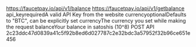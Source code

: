 https://faucetpay.io/api/v1/balance
https://faucetpay.io/api/v1/getbalance
api_keyrequiredA valid API Key from the website
currencyoptionalDefaults to "BTC", can be explicitly set
currencyThe currency you set while making the request
balanceYour balance in satoshis (10^8)
POST API 2c23ddc47d0839a41c5f92b8ed6d027787c2e32bdc3a57952f32b96ce651e456
